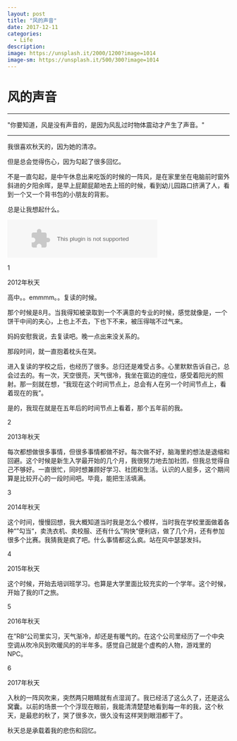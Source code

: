 ```yaml
---
layout: post
title: "风的声音"
date: 2017-12-11
categories:
  - Life
description: 
image: https://unsplash.it/2000/1200?image=1014
image-sm: https://unsplash.it/500/300?image=1014
---
```


# 风的声音

---

"你要知道，风是没有声音的，是因为风乱过时物体震动才产生了声音。"

---

我很喜欢秋天的，因为她的清凉。

但是总会觉得伤心，因为勾起了很多回忆。

不是一直勾起，是中午休息出来吃饭的时候的一阵风，是在家里坐在电脑前时窗外斜进的夕阳余晖，是早上屁颠屁颠地去上班的时候，看到幼儿园路口挤满了人，看到一个又一个背书包的小朋友的背影。

总是让我想起什么。

<embed src="//music.163.com/style/swf/widget.swf?sid=1366550604&type=3&auto=1&width=320&height=66" width="340" height="86"  allowNetworking="all">

1

2012年秋天

高中。。emmmm。。复读的时候。

那个时候是8月。当我得知被录取到一个不满意的专业的时候，感觉就像是，一个饼干中间的夹心，上也上不去，下也下不来，被压得喘不过气来。

妈妈安慰我说，去复读吧。晚一点出来没关系的。

那段时间，就一直抱着枕头在哭。

进入复读的学校之后，也经历了很多。总归还是难受占多。心里默默告诉自己，总会过去的。有一次，天空很亮，天气很冷，我坐在窗边的座位，感受着阳光的照射。那一刻就在想，“我现在这个时间节点上，总会有人在另一个时间节点上，看着现在的我”。

是的，我现在就是在五年后的时间节点上看着，那个五年前的我。

2

2013年秋天

每次都想做很多事情，但很多事情都做不好。每次做不好，脑海里的想法是退缩和回避。这个时候是新生入学最开始的几个月，我很努力地去加社团，但我总觉得自己不够好。一直很忙，同时想兼顾好学习、社团和生活。认识的人挺多，这个期间算是比较开心的一段时间吧。毕竟，能把生活填满。

3

2014年秋天

这个时间，慢慢回想，我大概知道当时我是怎么个模样，当时我在学校里面做着各种“”勾当“，卖洗衣机、卖校服、还有什么”购快“便利店，做了几个月，还有参加很多个比赛。我猜我是疯了吧。什么事情都这么疯。站在风中瑟瑟发抖。

4

2015年秋天

这个时候，开始去培训班学习。也算是大学里面比较充实的一个学年。这个时候，开始了我的IT之旅。

5

2016年秋天

在”RB“公司里实习，天气渐冷，却还是有暖气的。在这个公司里经历了一个中央空调从吹冷风到吹暖风的的半年多。感觉自己就是个虚构的人物，游戏里的NPC。

6

2017年秋天

入秋的一阵风吹来，突然两只眼睛就有点湿润了。我已经活了这么久了，还是这么窝囊。以前的场景一个个浮现在眼前，我能清清楚楚地看到每一年的我，这个秋天，是最悲的秋了，哭了很多次，很久没有这样哭到眼泪都干了。



秋天总是承载着我的悲伤和回忆。







